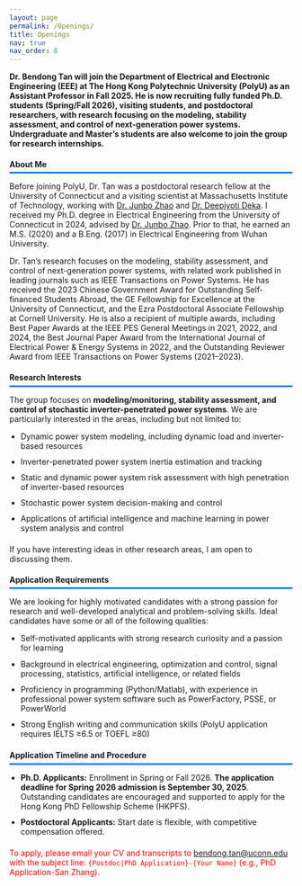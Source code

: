 ```yaml
---
layout: page
permalink: /Openings/
title: Openings
nav: true
nav_order: 8
---
```


<!-- ==================== CSS ==================== -->
<style>
/* -------------------- Section Titles -------------------- */
.section-title {
    padding-bottom: 0.4em;
    border-bottom: 3px solid #007BFF;
    margin-bottom: 0.4em;
    display: block; 
}

/* -------------------- Blue line under h4 -------------------- */
h4 {
    border-bottom: 1.5px solid #007BFF;
    padding-bottom: 0.4em;
    margin-bottom: 0.4em;
    width: 100%; 
    display: block; 
}

/* -------------------- List styling for faculty profile -------------------- */
.faculty-profile ul {
    list-style: disc;       /* 显示黑点 */
    padding-left: 20px;     /* 缩进 */
    margin-bottom: 1.5em;
}

.faculty-profile li {
    margin-bottom: 0.8em;
}

/* -------------------- Highlight text -------------------- */
.highlight {
    background-color: #FFFFE0;
    color: #D32F2F;
    font-weight: bold;
    padding: 0.1em 0.3em;
    border-radius: 3px;
}
</style>

<!-- ==================== HTML ==================== -->

<p><strong>Dr. Bendong Tan will join the Department of Electrical and Electronic Engineering (EEE) at The Hong Kong Polytechnic University (PolyU) as an Assistant Professor in Fall 2025. He is now recruiting fully funded Ph.D. students (Spring/Fall 2026), visiting students, and postdoctoral researchers, with research focusing on the modeling, stability assessment, and control of next-generation power systems. Undergraduate and Master’s students are also welcome to join the group for research internships.</strong></p>

<div class="faculty-profile">
    <h4 class="section-title">About Me</h4>
    <p>Before joining PolyU, Dr. Tan was a postdoctoral research fellow at the University of Connecticut and a visiting scientist at Massachusetts Institute of Technology, working with <a href="https://engineering.dartmouth.edu/community/faculty/junbo-zhao">Dr. Junbo Zhao</a> 
and 
<a href="https://energy.mit.edu/profile/deepjyoti-deka/">Dr. Deepjyoti Deka</a>. 
I received my Ph.D. degree in Electrical Engineering from the University of Connecticut in 2024, advised by 
<a href="https://engineering.dartmouth.edu/community/faculty/junbo-zhao">Dr. Junbo Zhao</a>.  Prior to that, he earned an M.S. (2020) and a B.Eng. (2017) in Electrical Engineering from Wuhan University.</p>
    <p>Dr. Tan’s research focuses on the modeling, stability assessment, and control of next-generation power systems, with related work published in leading journals such as IEEE Transactions on Power Systems. He has received the 2023 Chinese Government Award for Outstanding Self-financed Students Abroad, the GE Fellowship for Excellence at the University of Connecticut, and the Ezra Postdoctoral Associate Fellowship at Cornell University. He is also a recipient of multiple awards, including Best Paper Awards at the IEEE PES General Meetings in 2021, 2022, and 2024, the Best Journal Paper Award from the International Journal of Electrical Power & Energy Systems in 2022, and the Outstanding Reviewer Award from IEEE Transactions on Power Systems (2021–2023).</p>
</div>

<div class="faculty-profile">
    <h4 class="section-title">Research Interests</h4>
    <p>The group focuses on <strong>modeling/monitoring, stability assessment, and control of stochastic inverter-penetrated power systems</strong>. We are particularly interested in the areas, including but not limited to:</p>
    <ul>
        <li>Dynamic power system modeling, including dynamic load and inverter-based resources</li>
        <li>Inverter-penetrated power system inertia estimation and tracking</li>
        <li>Static and dynamic power system risk assessment with high penetration of inverter-based resources</li>
        <li>Stochastic power system decision-making and control</li>
        <li>Applications of artificial intelligence and machine learning in power system analysis and control</li>
    </ul>
    <p>If you have interesting ideas in other research areas, I am open to discussing them.</p>
</div>

<div class="faculty-profile">
    <h4 class="section-title">Application Requirements</h4>
    <p>We are looking for highly motivated candidates with a strong passion for research and well-developed analytical and problem-solving skills. Ideal candidates have some or all of the following qualities:</p>
    <ul>
        <li>Self-motivated applicants with strong research curiosity and a passion for learning</li>
        <li>Background in electrical engineering, optimization and control, signal processing, statistics, artificial intelligence, or related fields</li>
        <li>Proficiency in programming (Python/Matlab), with experience in professional power system software such as PowerFactory, PSSE, or PowerWorld</li>
        <li>Strong English writing and communication skills (PolyU application requires IELTS ≥6.5 or TOEFL ≥80)</li>
    </ul>
</div>


<div class="faculty-profile">
    <h4 class="section-title">Application Timeline and Procedure</h4>
    <ul>
        <li><strong>Ph.D. Applicants:</strong> Enrollment in Spring or Fall 2026. <strong>The application deadline for Spring 2026 admission is September 30, 2025</strong>. Outstanding candidates are encouraged and supported to apply for the Hong Kong PhD Fellowship Scheme (HKPFS).</li>
        <li><strong>Postdoctoral Applicants:</strong> Start date is flexible, with competitive compensation offered.</li>
    </ul>
    <p style="color: red;">
    To apply, please email your CV and transcripts to 
    <a href="mailto:bendong.tan@uconn.edu">bendong.tan@uconn.edu</a> with the subject line: <code>{Postdoc|PhD Application}-{Your Name}</code> (e.g., PhD Application-San Zhang).
</p>

</div>


